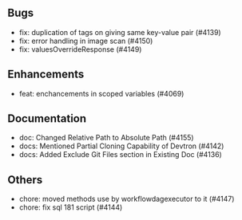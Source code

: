 ## Bugs
- fix: duplication of tags on giving same key-value pair (#4139)
- fix: error handling in image scan (#4150)
- fix: valuesOverrideResponse (#4149)
## Enhancements
- feat: enchancements in scoped variables (#4069)
## Documentation
- doc: Changed Relative Path to Absolute Path (#4155)
- docs: Mentioned Partial Cloning Capability of Devtron (#4142)
- docs: Added Exclude Git Files section in Existing Doc (#4136)
## Others
- chore: moved methods use by workflowdagexecutor to it (#4147)
- chore: fix sql 181 script  (#4144)

